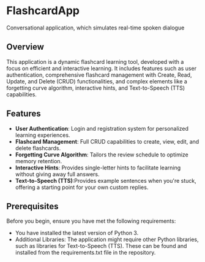 # FlashcardApp
Conversational application, which simulates real-time spoken dialogue

## Overview
This application is a dynamic flashcard learning tool, developed with a focus on efficient and interactive learning. It includes features such as user authentication, comprehensive flashcard management with Create, Read, Update, and Delete (CRUD) functionalities, and complex elements like a forgetting curve algorithm, interactive hints, and Text-to-Speech (TTS) capabilities.
## Features
- **User Authentication**: Login and registration system for personalized learning experiences.
- **Flashcard Management**: Full CRUD capabilities to create, view, edit, and delete flashcards.
- **Forgetting Curve Algorithm**: Tailors the review schedule to optimize memory retention.
- **Interactive Hints**: Provides single-letter hints to facilitate learning without giving away full answers.
- **Text-to-Speech (TTS)**:Provides example sentences when you're stuck, offering a starting point for your own custom replies.

## Prerequisites
Before you begin, ensure you have met the following requirements:
- You have installed the latest version of Python 3.
- Additional Libraries: The application might require other Python libraries, such as libraries for Text-to-Speech (TTS). These can be found and installed from the requirements.txt file in the repository.